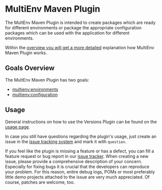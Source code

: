 MultiEnv Maven Plugin
=====================


  The MultEnv Maven Plugin is intended to create packages which are ready for different
  environments or package the appropriate configuration packages which can be used
  with the application for different environments.

  Within the [overview you will get a more detailed](./overview.html) explanation how 
  MultiEnv Maven Plugin works.

Goals Overview
--------------

  The MultEnv Maven Plugin has two goals:

  * [multienv:environments](./environments-mojo.html)
  * [multienv:configuration](./configuration-mojo.html)

Usage
-----

  General instructions on how to use the Versions Plugin can be found on the 
  [usage page](./usage.html). 

  In case you still have questions regarding the plugin's usage, just create
  an issue in the [issue tracking system](./issue-tracking.html) and mark it with `question`.

  If you feel like the plugin is missing a feature or has a defect, you can fill a feature request 
  or bug report in our [issue tracker](./issue-tracking.html). When creating a new issue, please 
  provide a comprehensive description of your concern. Especially for fixing bugs it is 
  crucial that the developers can reproduce your problem. For this reason, entire debug logs, POMs 
  or most preferably little demo projects attached to the issue are very much appreciated.
  Of course, patches are welcome, too. 
